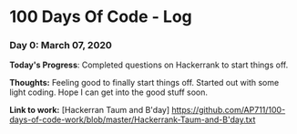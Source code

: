 # 100 Days Of Code - Log

### Day 0: March 07, 2020 
**Today's Progress**: Completed questions on Hackerrank to start things off.

**Thoughts:** Feeling good to finally start things off. Started out with some light coding. Hope I can get into the good stuff soon.

**Link to work:** [Hackerran Taum and B'day] https://github.com/AP711/100-days-of-code-work/blob/master/Hackerrank-Taum-and-B'day.txt


